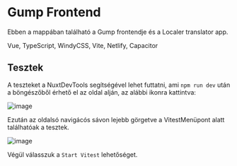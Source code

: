 # Gump Frontend

Ebben a mappában található a Gump frontendje és a Localer translator app.

Vue, TypeScript, WindyCSS, Vite, Netlify, Capacitor

## Tesztek

A teszteket a NuxtDevTools segítségével lehet futtatni, ami `npm run dev` után a böngészőből érhető el az oldal alján, az alábbi ikonra kattintva:

![image](https://user-images.githubusercontent.com/19333627/235911850-aa1a26a4-3caf-4d1e-b788-3f984380d2a7.png)

Ezután az oldalsó navigácós sávon lejebb görgetve a VitestMenüpont alatt találhatóak a tesztek.

![image](https://user-images.githubusercontent.com/19333627/235912929-8e2ef10e-45e0-4ffb-955e-8264c93ddca4.png)

Végül válasszuk a `Start Vitest` lehetőséget.
